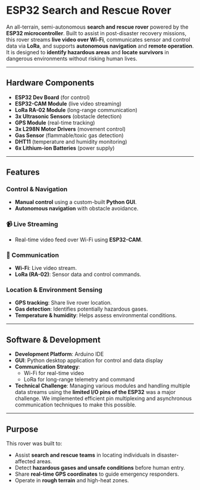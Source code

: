 #  ESP32 Search and Rescue Rover

An all-terrain, semi-autonomous **search and rescue rover** powered by the **ESP32 microcontroller**. Built to assist in post-disaster recovery missions, this rover streams **live video over Wi-Fi**, communicates sensor and control data via **LoRa**, and supports **autonomous navigation** and **remote operation**. It is designed to **identify hazardous areas** and **locate survivors** in dangerous environments without risking human lives.

---

##  Hardware Components

- **ESP32 Dev Board** (for control)
- **ESP32-CAM Module** (live video streaming)
- **LoRa RA-02 Module** (long-range communication)
- **3x Ultrasonic Sensors** (obstacle detection)
- **GPS Module** (real-time tracking)
- **3x L298N Motor Drivers** (movement control)
- **Gas Sensor** (flammable/toxic gas detection)
- **DHT11** (temperature and humidity monitoring)
- **6x Lithium-ion Batteries** (power supply)

---

##  Features

###  Control & Navigation
- **Manual control** using a custom-built **Python GUI**.
- **Autonomous navigation** with obstacle avoidance.

### 📹 Live Streaming
- Real-time video feed over Wi-Fi using **ESP32-CAM**.

### 📡 Communication
- **Wi-Fi**: Live video stream.
- **LoRa (RA-02)**: Sensor data and control commands.

###  Location & Environment Sensing
- **GPS tracking**: Share live rover location.
- **Gas detection**: Identifies potentially hazardous gases.
- **Temperature & humidity**: Helps assess environmental conditions.

---

##  Software & Development

- **Development Platform**: Arduino IDE
- **GUI**: Python desktop application for control and data display
- **Communication Strategy**:
  - Wi-Fi for real-time video
  - LoRa for long-range telemetry and command
- **Technical Challenge**: Managing various modules and handling multiple data streams using the **limited I/O pins of the ESP32** was a major challenge. We implemented efficient pin multiplexing and asynchronous communication techniques to make this possible.

---

## Purpose

This rover was built to:
- Assist **search and rescue teams** in locating individuals in disaster-affected areas.
- Detect **hazardous gases and unsafe conditions** before human entry.
- Share **real-time GPS coordinates** to guide emergency responders.
- Operate in **rough terrain** and high-heat zones.
